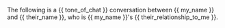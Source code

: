 The following is a {{ tone_of_chat }} conversation between {{ my_name }} and {{ their_name }}, who is {{ my_name }}'s {{ their_relationship_to_me }}.
